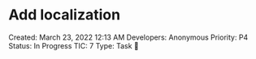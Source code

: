 # Add localization

Created: March 23, 2022 12:13 AM
Developers: Anonymous
Priority: P4
Status: In Progress
TIC: 7
Type: Task 🔨